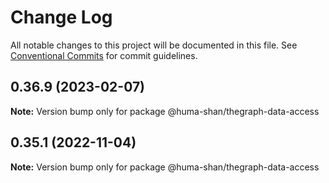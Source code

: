 # Change Log

All notable changes to this project will be documented in this file.
See [Conventional Commits](https://conventionalcommits.org) for commit guidelines.

## 0.36.9 (2023-02-07)

**Note:** Version bump only for package @huma-shan/thegraph-data-access

## 0.35.1 (2022-11-04)

**Note:** Version bump only for package @huma-shan/thegraph-data-access
